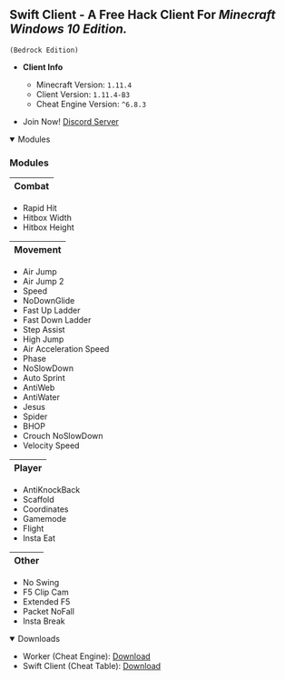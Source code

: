 ## **Swift Client** - A Free Hack Client For **_Minecraft Windows 10 Edition._**

`(Bedrock Edition)`


- **Client Info**
  - Minecraft Version: `1.11.4`
  - Client Version: `1.11.4-B3`
  - Cheat Engine Version: `^6.8.3`


- Join Now! [Discord Server](https://discord.gg/5TEq87Z)

<details open>
<summary>Modules</summary>

### Modules

Combat| 
------|
- Rapid Hit
- Hitbox Width
- Hitbox Height

Movement|
--------|
- Air Jump
- Air Jump 2
- Speed
- NoDownGlide
- Fast Up Ladder
- Fast Down Ladder
- Step Assist
- High Jump
- Air Acceleration Speed
- Phase
- NoSlowDown
- Auto Sprint 
- AntiWeb
- AntiWater
- Jesus
- Spider
- BHOP
- Crouch NoSlowDown
- Velocity Speed

Player|
------|
- AntiKnockBack
- Scaffold
- Coordinates
- Gamemode
- Flight 
- Insta Eat

Other|
-----|
- No Swing
- F5 Clip Cam
- Extended F5
- Packet NoFall
- Insta Break

</details>


<details open>
<summary>Downloads</summary>

- Worker (Cheat Engine): [Download](https://cheatengine.org)
- Swift Client (Cheat Table): [Download](https://github.com/EchoHackCmd/Swift-Client/releases)


</details>
<br>
<br>
